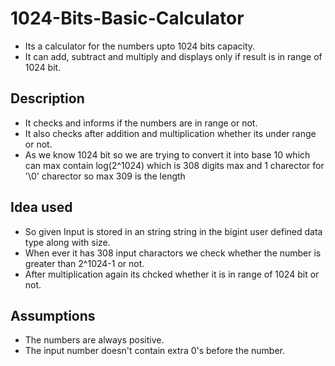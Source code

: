 # 1024-Bits-Basic-Calculator
* Its a calculator for the numbers upto 1024 bits capacity.
* It can add, subtract and multiply and displays only if result is in range of 1024 bit.
## Description
* It checks and informs if the numbers are in range or not.
* It also checks after addition and multiplication whether its under range or not.
* As we know 1024 bit so we are trying to convert it into base 10 which can max contain log(2^1024) which is 308 digits max and 1 charector for '\0' charector so max 309 is the length
## Idea used
* So given Input is stored in an string string in the bigint user defined data type along with size.
* When ever it has 308 input charactors we check whether the number is greater than 2^1024-1 or not.
* After multiplication again its chcked whether it is in range of 1024 bit or not.
## Assumptions
* The numbers are always positive.
* The input number doesn't contain extra 0's before the number.
